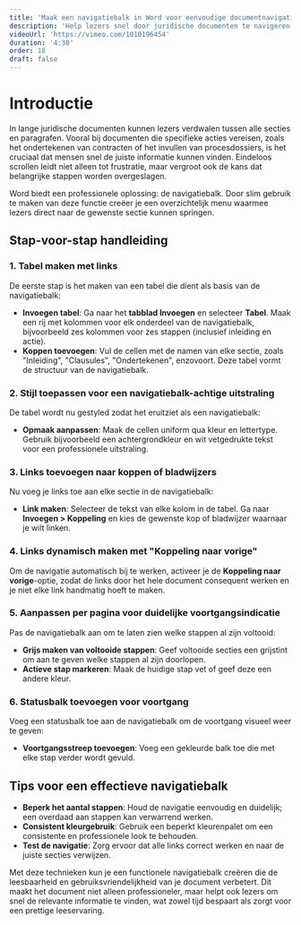 ```yaml
---
title: 'Maak een navigatiebalk in Word voor eenvoudige documentnavigatie'
description: 'Help lezers snel door juridische documenten te navigeren met een op maat gemaakte navigatiebalk'
videoUrl: 'https://vimeo.com/1010196454'
duration: '4:30'
order: 18
draft: false
---
```


# Introductie

In lange juridische documenten kunnen lezers verdwalen tussen alle secties en paragrafen. Vooral bij documenten die specifieke acties vereisen, zoals het ondertekenen van contracten of het invullen van procesdossiers, is het cruciaal dat mensen snel de juiste informatie kunnen vinden. Eindeloos scrollen leidt niet alleen tot frustratie, maar vergroot ook de kans dat belangrijke stappen worden overgeslagen.

Word biedt een professionele oplossing: de navigatiebalk. Door slim gebruik te maken van deze functie creëer je een overzichtelijk menu waarmee lezers direct naar de gewenste sectie kunnen springen.

## Stap-voor-stap handleiding

### 1. Tabel maken met links
De eerste stap is het maken van een tabel die dient als basis van de navigatiebalk:

- **Invoegen tabel**: Ga naar het **tabblad Invoegen** en selecteer **Tabel**. Maak een rij met kolommen voor elk onderdeel van de navigatiebalk, bijvoorbeeld zes kolommen voor zes stappen (inclusief inleiding en actie).
- **Koppen toevoegen**: Vul de cellen met de namen van elke sectie, zoals "Inleiding", "Clausules", "Ondertekenen", enzovoort. Deze tabel vormt de structuur van de navigatiebalk.

### 2. Stijl toepassen voor een navigatiebalk-achtige uitstraling

De tabel wordt nu gestyled zodat het eruitziet als een navigatiebalk:
- **Opmaak aanpassen**: Maak de cellen uniform qua kleur en lettertype. Gebruik bijvoorbeeld een achtergrondkleur en wit vetgedrukte tekst voor een professionele uitstraling.

### 3. Links toevoegen naar koppen of bladwijzers

Nu voeg je links toe aan elke sectie in de navigatiebalk:
- **Link maken**: Selecteer de tekst van elke kolom in de tabel. Ga naar **Invoegen > Koppeling** en kies de gewenste kop of bladwijzer waarnaar je wilt linken.

### 4. Links dynamisch maken met "Koppeling naar vorige"

Om de navigatie automatisch bij te werken, activeer je de **Koppeling naar vorige**-optie, zodat de links door het hele document consequent werken en je niet elke link handmatig hoeft te maken.

### 5. Aanpassen per pagina voor duidelijke voortgangsindicatie

Pas de navigatiebalk aan om te laten zien welke stappen al zijn voltooid:
- **Grijs maken van voltooide stappen**: Geef voltooide secties een grijstint om aan te geven welke stappen al zijn doorlopen.
- **Actieve stap markeren**: Maak de huidige stap vet of geef deze een andere kleur.

### 6. Statusbalk toevoegen voor voortgang

Voeg een statusbalk toe aan de navigatiebalk om de voortgang visueel weer te geven:
- **Voortgangsstreep toevoegen**: Voeg een gekleurde balk toe die met elke stap verder wordt gevuld.

## Tips voor een effectieve navigatiebalk

- **Beperk het aantal stappen**: Houd de navigatie eenvoudig en duidelijk; een overdaad aan stappen kan verwarrend werken.
- **Consistent kleurgebruik**: Gebruik een beperkt kleurenpalet om een consistente en professionele look te behouden.
- **Test de navigatie**: Zorg ervoor dat alle links correct werken en naar de juiste secties verwijzen.

Met deze technieken kun je een functionele navigatiebalk creëren die de leesbaarheid en gebruiksvriendelijkheid van je document verbetert. Dit maakt het document niet alleen professioneler, maar helpt ook lezers om snel de relevante informatie te vinden, wat zowel tijd bespaart als zorgt voor een prettige leeservaring.
